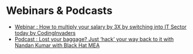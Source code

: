 # Webinars & Podcasts

- [Webinar : How to multiply your salary by 3X by switching into IT Sector today by CodingInvaders](codinginvaders-by-mentorspro-webinar-7-feb.md)
- [Podcast : Lost your baggage? Just ‘hack’ your way back to it with Nandan Kumar with Black Hat MEA](podcast-with-blackhat-mea.md)

